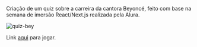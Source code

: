 Criação de um quiz sobre a carreira da cantora Beyoncé, feito com base na semana de imersão React/Next.js realizada pela Alura.

![quiz-bey](https://user-images.githubusercontent.com/37559523/106942076-7c6c4d00-6702-11eb-9200-8ddcc8f9c711.png)

Link [aqui](https://bit.ly/beyonce-quiz) para jogar.
